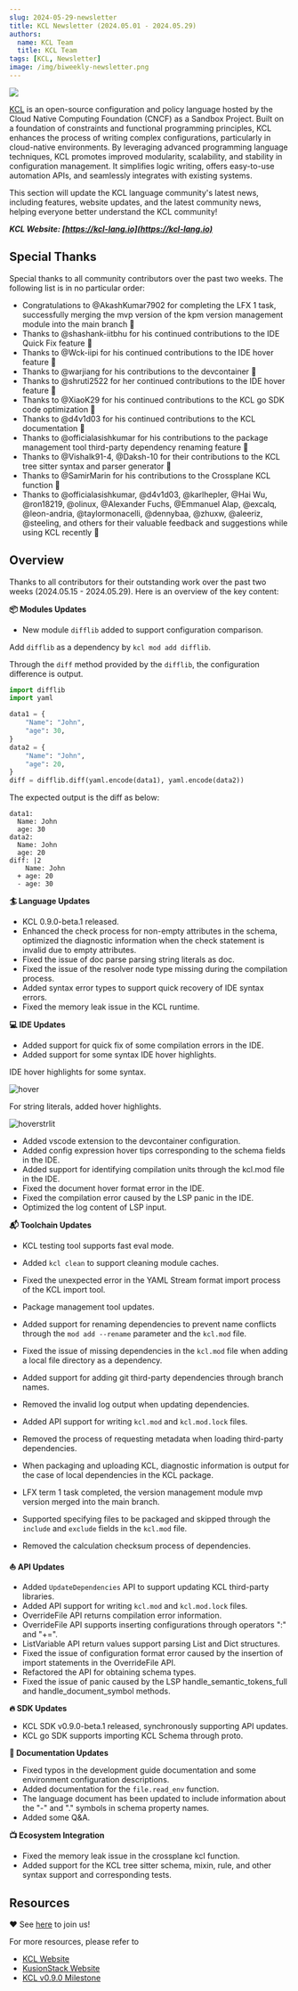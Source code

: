```yaml
---
slug: 2024-05-29-newsletter
title: KCL Newsletter (2024.05.01 - 2024.05.29)
authors:
  name: KCL Team
  title: KCL Team
tags: [KCL, Newsletter]
image: /img/biweekly-newsletter.png
---
```


![](/img/biweekly-newsletter.png)

[KCL](https://github.com/kcl-lang/kcl) is an open-source configuration and policy language hosted by the Cloud Native Computing Foundation (CNCF) as a Sandbox Project. Built on a foundation of constraints and functional programming principles, KCL enhances the process of writing complex configurations, particularly in cloud-native environments. By leveraging advanced programming language techniques, KCL promotes improved modularity, scalability, and stability in configuration management. It simplifies logic writing, offers easy-to-use automation APIs, and seamlessly integrates with existing systems.

This section will update the KCL language community's latest news, including features, website updates, and the latest community news, helping everyone better understand the KCL community!

**_KCL Website: [https://kcl-lang.io](https://kcl-lang.io)_**

## Special Thanks

Special thanks to all community contributors over the past two weeks. The following list is in no particular order:

- Congratulations to @AkashKumar7902 for completing the LFX 1 task, successfully merging the mvp version of the kpm version management module into the main branch 🙌
- Thanks to @shashank-iitbhu for his continued contributions to the IDE Quick Fix feature 🙌
- Thanks to @Wck-iipi for his continued contributions to the IDE hover feature 🙌
- Thanks to @warjiang for his contributions to the devcontainer 🙌
- Thanks to @shruti2522 for her continued contributions to the IDE hover feature 🙌
- Thanks to @XiaoK29 for his continued contributions to the KCL go SDK code optimization 🙌
- Thanks to @d4v1d03 for his continued contributions to the KCL documentation 🙌
- Thanks to @officialasishkumar for his contributions to the package management tool third-party dependency renaming feature 🙌
- Thanks to @Vishalk91-4, @Daksh-10 for their contributions to the KCL tree sitter syntax and parser generator 🙌
- Thanks to @SamirMarin for his contributions to the Crossplane KCL function 🙌
- Thanks to @officialasishkumar, @d4v1d03, @karlhepler, @Hai Wu, @ron18219, @olinux, @Alexander Fuchs, @Emmanuel Alap, @excalq, @leon-andria, @taylormonacelli, @dennybaa, @zhuxw, @aleeriz, @steeling, and others for their valuable feedback and suggestions while using KCL recently 🙌

## Overview

Thanks to all contributors for their outstanding work over the past two weeks (2024.05.15 - 2024.05.29). Here is an overview of the key content:

**📦️ Modules Updates**

- New module `difflib` added to support configuration comparison.

Add `difflib` as a dependency by `kcl mod add difflib`.

Through the `diff` method provided by the `difflib`, the configuration difference is output.

```python
import difflib
import yaml

data1 = {
    "Name": "John",
    "age": 30,
}
data2 = {
    "Name": "John",
    "age": 20,
}
diff = difflib.diff(yaml.encode(data1), yaml.encode(data2))
```

The expected output is the diff as below:

```
data1:
  Name: John
  age: 30
data2:
  Name: John
  age: 20
diff: |2
    Name: John
  + age: 20
  - age: 30
```

**🏄 Language Updates**

- KCL 0.9.0-beta.1 released.
- Enhanced the check process for non-empty attributes in the schema, optimized the diagnostic information when the check statement is invalid due to empty attributes.
- Fixed the issue of doc parse parsing string literals as doc.
- Fixed the issue of the resolver node type missing during the compilation process.
- Added syntax error types to support quick recovery of IDE syntax errors.
- Fixed the memory leak issue in the KCL runtime.

**💻 IDE Updates**

- Added support for quick fix of some compilation errors in the IDE.
- Added support for some syntax IDE hover highlights.

IDE hover highlights for some syntax.

![hover](/img/blog/2024-05-29-biweekly-newsletter/hover.png)

For string literals, added hover highlights.

![hoverstrlit](/img/blog/2024-05-29-biweekly-newsletter/hoverstrlit.png)

- Added vscode extension to the devcontainer configuration.
- Added config expression hover tips corresponding to the schema fields in the IDE.
- Added support for identifying compilation units through the kcl.mod file in the IDE.
- Fixed the document hover format error in the IDE.
- Fixed the compilation error caused by the LSP panic in the IDE.
- Optimized the log content of LSP input.

**📬️ Toolchain Updates**

- KCL testing tool supports fast eval mode.
- Added `kcl clean` to support cleaning module caches.
- Fixed the unexpected error in the YAML Stream format import process of the KCL import tool.

- Package management tool updates.
- Added support for renaming dependencies to prevent name conflicts through the `mod add --rename` parameter and the `kcl.mod` file.
- Fixed the issue of missing dependencies in the `kcl.mod` file when adding a local file directory as a dependency.
- Added support for adding git third-party dependencies through branch names.
- Removed the invalid log output when updating dependencies.
- Added API support for writing `kcl.mod` and `kcl.mod.lock` files.
- Removed the process of requesting metadata when loading third-party dependencies.
- When packaging and uploading KCL, diagnostic information is output for the case of local dependencies in the KCL package.
- LFX term 1 task completed, the version management module mvp version merged into the main branch.
- Supported specifying files to be packaged and skipped through the `include` and `exclude` fields in the `kcl.mod` file.
- Removed the calculation checksum process of dependencies.

**⛵️ API Updates**

- Added `UpdateDependencies` API to support updating KCL third-party libraries.
- Added API support for writing `kcl.mod` and `kcl.mod.lock` files.
- OverrideFile API returns compilation error information.
- OverrideFile API supports inserting configurations through operators ":" and "+=".
- ListVariable API return values support parsing List and Dict structures.
- Fixed the issue of configuration format error caused by the insertion of import statements in the OverrideFile API.
- Refactored the API for obtaining schema types.
- Fixed the issue of panic caused by the LSP handle_semantic_tokens_full and handle_document_symbol methods.

**🔥 SDK Updates**

- KCL SDK v0.9.0-beta.1 released, synchronously supporting API updates.
- KCL go SDK supports importing KCL Schema through proto.

**📂️ Documentation Updates**

- Fixed typos in the development guide documentation and some environment configuration descriptions.
- Added documentation for the `file.read_env` function.
- The language document has been updated to include information about the "-" and "." symbols in schema property names.
- Added some Q&A.

**📺️ Ecosystem Integration**

- Fixed the memory leak issue in the crossplane kcl function.
- Added support for the KCL tree sitter schema, mixin, rule, and other syntax support and corresponding tests.

## Resources

❤️ See [here](https://github.com/kcl-lang/community) to join us!

For more resources, please refer to

- [KCL Website](https://kcl-lang.io/)
- [KusionStack Website](https://kusionstack.io/)
- [KCL v0.9.0 Milestone](https://github.com/kcl-lang/kcl/milestone/9)
